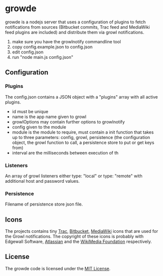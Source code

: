 growde
======

growde is a nodejs server that uses a configuration of plugins to fetch notifications from sources (Bitbucket commits, Trac feed and MediaWiki feed plugins are included) and distribute them via growl notifications.

1. make sure you have the growlnotify commandline tool
2. copy config.example.json to config.json
3. edit config.json
4. run "node main.js config.json"


Configuration
-------------

### Plugins

The config.json contains a JSON object with a "plugins" array with all active plugins.

- id must be unique
- name is the app name given to growl
- growlOptions may contain further options to growlnotify
- config given to the module
- module is the module to require, must contain a init function that takes up to three parameters: config, growl, persistence (the configuration object, the growl function to call, a persistence store to put or get keys from)
- interval are the milliseconds between execution of th

### Listeners

An array of growl listeners either type: "local" or type: "remote" with additional host and password values.

### Persistence

Filename of persistence store json file.

Icons
-----

The projects contains tiny [Trac](http://trac.edgewall.org/), [Bitbucket](https://bitbucket.org), [MediaWiki](http://www.mediawiki.org/wiki/MediaWiki) icons that are used for the Growl notifications. The copyright of these icons is probably with Edgewall Software, [Atlassian](http://www.atlassian.com/) and the [WikiMedia Foundation](http://wikimediafoundation.org/wiki/Home) respectively.

License
-------

The growde code is licensed under the [MIT License](http://www.opensource.org/licenses/mit-license.php).